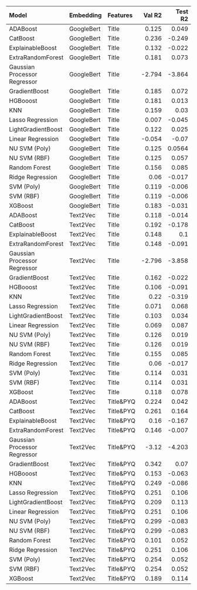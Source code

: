 | Model                        | Embedding   | Features   |   Val R2 |   Test R2 |
|:-----------------------------|:------------|:-----------|---------:|----------:|
| ADABoost                     | GoogleBert  | Title      |    0.125 |    0.049  |
| CatBoost                     | GoogleBert  | Title      |    0.236 |   -0.249  |
| ExplainableBoost             | GoogleBert  | Title      |    0.132 |   -0.022  |
| ExtraRandomForest            | GoogleBert  | Title      |    0.181 |    0.073  |
| Gaussian Processor Regressor | GoogleBert  | Title      |   -2.794 |   -3.864  |
| GradientBoost                | GoogleBert  | Title      |    0.185 |    0.072  |
| HGBooost                     | GoogleBert  | Title      |    0.181 |    0.013  |
| KNN                          | GoogleBert  | Title      |    0.159 |    0.03   |
| Lasso Regression             | GoogleBert  | Title      |    0.007 |   -0.045  |
| LightGradientBoost           | GoogleBert  | Title      |    0.122 |    0.025  |
| Linear Regression            | GoogleBert  | Title      |   -0.054 |   -0.07   |
| NU SVM (Poly)                | GoogleBert  | Title      |    0.125 |    0.0564 |
| NU SVM (RBF)                 | GoogleBert  | Title      |    0.125 |    0.057  |
| Random Forest                | GoogleBert  | Title      |    0.156 |    0.085  |
| Ridge Regression             | GoogleBert  | Title      |    0.06  |   -0.017  |
| SVM (Poly)                   | GoogleBert  | Title      |    0.119 |   -0.006  |
| SVM (RBF)                    | GoogleBert  | Title      |    0.119 |   -0.006  |
| XGBoost                      | GoogleBert  | Title      |    0.183 |   -0.031  |
| ADABoost                     | Text2Vec    | Title      |    0.118 |   -0.014  |
| CatBoost                     | Text2Vec    | Title      |    0.192 |   -0.178  |
| ExplainableBoost             | Text2Vec    | Title      |    0.148 |    0.1    |
| ExtraRandomForest            | Text2Vec    | Title      |    0.148 |   -0.091  |
| Gaussian Processor Regressor | Text2Vec    | Title      |   -2.796 |   -3.858  |
| GradientBoost                | Text2Vec    | Title      |    0.162 |   -0.022  |
| HGBooost                     | Text2Vec    | Title      |    0.106 |   -0.091  |
| KNN                          | Text2Vec    | Title      |    0.22  |   -0.319  |
| Lasso Regression             | Text2Vec    | Title      |    0.071 |    0.068  |
| LightGradientBoost           | Text2Vec    | Title      |    0.103 |    0.034  |
| Linear Regression            | Text2Vec    | Title      |    0.069 |    0.087  |
| NU SVM (Poly)                | Text2Vec    | Title      |    0.126 |    0.019  |
| NU SVM (RBF)                 | Text2Vec    | Title      |    0.126 |    0.019  |
| Random Forest                | Text2Vec    | Title      |    0.155 |    0.085  |
| Ridge Regression             | Text2Vec    | Title      |    0.06  |   -0.017  |
| SVM (Poly)                   | Text2Vec    | Title      |    0.114 |    0.031  |
| SVM (RBF)                    | Text2Vec    | Title      |    0.114 |    0.031  |
| XGBoost                      | Text2Vec    | Title      |    0.118 |    0.078  |
| ADABoost                     | Text2Vec    | Title&PYQ  |    0.224 |    0.042  |
| CatBoost                     | Text2Vec    | Title&PYQ  |    0.261 |    0.164  |
| ExplainableBoost             | Text2Vec    | Title&PYQ  |    0.16  |   -0.167  |
| ExtraRandomForest            | Text2Vec    | Title&PYQ  |    0.146 |   -0.007  |
| Gaussian Processor Regressor | Text2Vec    | Title&PYQ  |   -3.12  |   -4.203  |
| GradientBoost                | Text2Vec    | Title&PYQ  |    0.342 |    0.07   |
| HGBooost                     | Text2Vec    | Title&PYQ  |    0.153 |   -0.063  |
| KNN                          | Text2Vec    | Title&PYQ  |    0.249 |   -0.086  |
| Lasso Regression             | Text2Vec    | Title&PYQ  |    0.251 |    0.106  |
| LightGradientBoost           | Text2Vec    | Title&PYQ  |    0.209 |    0.113  |
| Linear Regression            | Text2Vec    | Title&PYQ  |    0.251 |    0.106  |
| NU SVM (Poly)                | Text2Vec    | Title&PYQ  |    0.299 |   -0.083  |
| NU SVM (RBF)                 | Text2Vec    | Title&PYQ  |    0.299 |   -0.083  |
| Random Forest                | Text2Vec    | Title&PYQ  |    0.101 |    0.052  |
| Ridge Regression             | Text2Vec    | Title&PYQ  |    0.251 |    0.106  |
| SVM (Poly)                   | Text2Vec    | Title&PYQ  |    0.254 |    0.052  |
| SVM (RBF)                    | Text2Vec    | Title&PYQ  |    0.254 |    0.052  |
| XGBoost                      | Text2Vec    | Title&PYQ  |    0.189 |    0.114  |